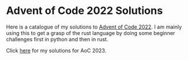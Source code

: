 # Advent of Code 2022 Solutions

Here is a catalogue of my solutions to [Advent of Code 2022](https://adventofcode.com/2022/). I am mainly using this to get a grasp of the rust language by doing some beginner challenges first in python and then in rust.

Click [here](https://github.com/gregormaclaine/AoC-2023) for my solutions for AoC 2023.

